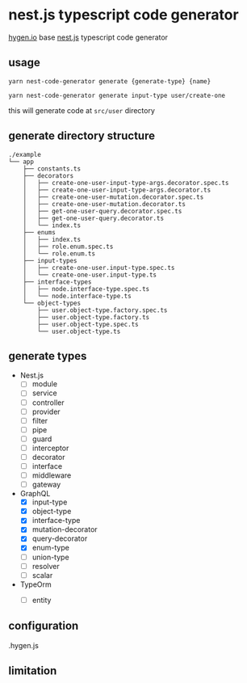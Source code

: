 # nest.js typescript code generator

[hygen.io](http://www.hygen.io/) base [nest.js](https://nestjs.com/) typescript code generator


## usage
```shell script
yarn nest-code-generator generate {generate-type} {name}
```


```shell script
yarn nest-code-generator generate input-type user/create-one
```

this will generate code at ```src/user``` directory

## generate directory structure

```
./example
└── app
    ├── constants.ts
    ├── decorators
    │   ├── create-one-user-input-type-args.decorator.spec.ts
    │   ├── create-one-user-input-type-args.decorator.ts
    │   ├── create-one-user-mutation.decorator.spec.ts
    │   ├── create-one-user-mutation.decorator.ts
    │   ├── get-one-user-query.decorator.spec.ts
    │   ├── get-one-user-query.decorator.ts
    │   └── index.ts
    ├── enums
    │   ├── index.ts
    │   ├── role.enum.spec.ts
    │   └── role.enum.ts
    ├── input-types
    │   ├── create-one-user.input-type.spec.ts
    │   └── create-one-user.input-type.ts
    ├── interface-types
    │   ├── node.interface-type.spec.ts
    │   └── node.interface-type.ts
    └── object-types
        ├── user.object-type.factory.spec.ts
        ├── user.object-type.factory.ts
        ├── user.object-type.spec.ts
        └── user.object-type.ts

```

## generate types 

* Nest.js 
    - [ ] module
    - [ ] service
    - [ ] controller
    - [ ] provider
    - [ ] filter
    - [ ] pipe
    - [ ] guard
    - [ ] interceptor
    - [ ] decorator
    - [ ] interface
    - [ ] middleware
    - [ ] gateway

* GraphQL
    - [X] input-type
    - [X] object-type
    - [X] interface-type
    - [X] mutation-decorator
    - [X] query-decorator
    - [X] enum-type
    - [ ] union-type
    - [ ] resolver
    - [ ] scalar
    
* TypeOrm
    - [ ] entity
    
    
    

## configuration

.hygen.js

## limitation


 